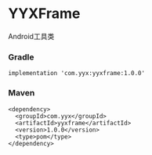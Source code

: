 # YYXFrame
Android工具类

### Gradle
```
implementation 'com.yyx:yyxframe:1.0.0'
```

### Maven
```
<dependency>
  <groupId>com.yyx</groupId>
  <artifactId>yyxframe</artifactId>
  <version>1.0.0</version>
  <type>pom</type>
</dependency>
```
